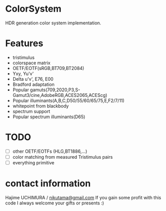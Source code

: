 # ColorSystem
HDR generation color system implementation.

# Features
* tristimulus
* colorspace matrix
* OETF/EOTF(sRGB,BT709,BT2084)
* Yxy, Yu'v'
* Delta u'v', E76, E00
* Bradford adaptation
* Popular gamuts(709,2020,P3,S-Gamut3/cine,AdobeRGB,ACES2065,ACEScg)
* Popular illuminants(A,B,C,D50/55/60/65/75,E,F2/7/11)
* whitepoint from blackbody
* spectrum support
* Popular spectrum illuminants(D65)

# TODO
- [ ] other OETF/EOTFs (HLG,BT1886,...)
- [ ] color matching from measured Tristimulus pairs
- [ ] everything primitive

# contact information
Hajime UCHIMURA / nikutama@gmail.com
If you gain some profit with this code I always welcome your gifts or presents :)